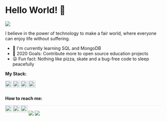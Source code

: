 # Hello World! 👋 
![](https://komarev.com/ghpvc/?username=FelipeFeitosaDev&color=dc143c)
<p>I believe in the power of technology to make a fair world, where everyone can enjoy life without suffering.</p>
<ul>
<li>📖 I'm currently learning SQL and MongoDB</li>
<li>💪 2020 Goals: Contribute more to open source education projects</li>
<li>😜 Fun fact: Nothing like pizza, skate and a bug-free code to sleep peacefully</li>
</ul>
<p><b>My Stack:</b></p>
<p>
<img align="left" width="22px" src="https://xesque.rocketseat.dev/platform/1566444110414.png" style="max-width:100%;">
<img align="left" width="22px" src="https://xesque.rocketseat.dev/platform/1564681946529.svg" style="max-width:100%;">
<img align="left" width="22px" src="https://xesque.rocketseat.dev/platform/1564682281422.svg" style="max-width:100%;">
<img align="left" width="22px" src="https://xesque.rocketseat.dev/platform/1564682425906.svg" style="max-width:100%;">
</p>
<br><br>
<p><b>How to reach me:</b></p>
<a href="https://www.linkedin.com/in/ffdev/" target="blank">
<img align="left" width="22px" src="https://cdn-icons-png.flaticon.com/512/174/174857.png" style="max-width:100%;">
</a>
<a href="https://www.instagram.com/felipefdev/" target="blank">
<img align="left" width="22px" src="https://cdn-icons-png.flaticon.com/512/2111/2111463.png" style="max-width:100%; fill:yellow">
</a>
<a href="https://www.instagram.com/felipefdev/" target="blank">
<img align="left" width="22px" src="https://cdn-icons.flaticon.com/png/512/2504/premium/2504925.png?token=exp=1634736412~hmac=bb49a1f3c229502c5b6568c536c4fcdc" style="max-width:100%; fill:yellow">
</a>
<h1 style="border-bottom: 1px solid #eaecef;margin: 2px 0;"></h1>
<p align="left">
<img align="center" src="https://github-readme-stats.vercel.app/api?username=FelipeFeitosaDev&show_icons=true&count_private=true&show_icons=true&theme=dracula&hide_border=true&bg_color=0d1117" />
<img align="center" src="https://github-readme-stats.vercel.app/api/top-langs/?username=FelipeFeitosaDev&layout=compact&theme=dracula&hide_border=true&bg_color=0d1117" />
</p>
